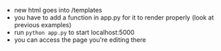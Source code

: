 - new html goes into /templates
- you have to add a function in app.py for it to render properly (look at previous examples)
- run `python app.py` to start localhost:5000
- you can access the page you're editing there 
